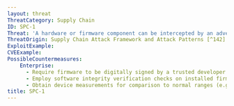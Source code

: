 ```yaml
---
layout: threat
ThreatCategory: Supply Chain
ID: SPC-1
Threat: 'A hardware or firmware component can be intercepted by an adversary while in transit between supplier and acquirer, for the purpose of substitution or manipulation. Vulnerabilities: The distribution channels are susceptible to hardware or firmware'
ThreatOrigin: Supply Chain Attack Framework and Attack Patterns [^142]
ExploitExample:
CVEExample:
PossibleCountermeasures:
    Enterprise:
      - Require firmware to be digitally signed by a trusted developer and the signature verified prior to the component being integrated into a larger system
      - Employ software integrity verification checks on installed firmware, which can be validated against a known-good value (e.g. brute-force resistant cryptographic hash of firmware image) to detect any modification to firmware
      - Obtain device measurements for comparison to normal ranges (e.g., temperature, timing, EM radiation, power consumption) to detect anomalous behavior.
title: SPC-1
---
```

